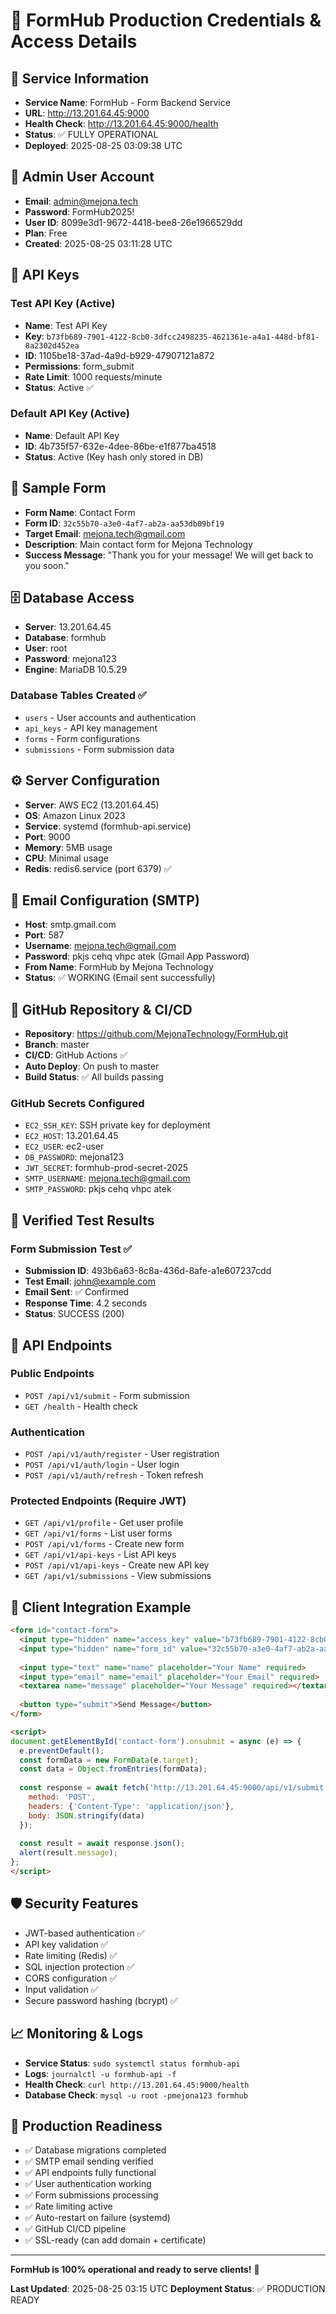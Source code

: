 # 🔐 FormHub Production Credentials & Access Details

## 🚀 Service Information
- **Service Name**: FormHub - Form Backend Service
- **URL**: http://13.201.64.45:9000
- **Health Check**: http://13.201.64.45:9000/health
- **Status**: ✅ FULLY OPERATIONAL
- **Deployed**: 2025-08-25 03:09:38 UTC

## 👤 Admin User Account
- **Email**: admin@mejona.tech
- **Password**: FormHub2025!
- **User ID**: 8099e3d1-9672-4418-bee8-26e1966529dd
- **Plan**: Free
- **Created**: 2025-08-25 03:11:28 UTC

## 🔑 API Keys
### Test API Key (Active)
- **Name**: Test API Key
- **Key**: `b73fb689-7901-4122-8cb0-3dfcc2498235-4621361e-a4a1-448d-bf81-8a2302d452ea`
- **ID**: 1105be18-37ad-4a9d-b929-47907121a872
- **Permissions**: form_submit
- **Rate Limit**: 1000 requests/minute
- **Status**: Active ✅

### Default API Key (Active)
- **Name**: Default API Key
- **ID**: 4b735f57-632e-4dee-86be-e1f877ba4518
- **Status**: Active (Key hash only stored in DB)

## 📝 Sample Form
- **Form Name**: Contact Form
- **Form ID**: `32c55b70-a3e0-4af7-ab2a-aa53db09bf19`
- **Target Email**: mejona.tech@gmail.com
- **Description**: Main contact form for Mejona Technology
- **Success Message**: "Thank you for your message! We will get back to you soon."

## 🗄️ Database Access
- **Server**: 13.201.64.45
- **Database**: formhub
- **User**: root
- **Password**: mejona123
- **Engine**: MariaDB 10.5.29

### Database Tables Created ✅
- `users` - User accounts and authentication
- `api_keys` - API key management
- `forms` - Form configurations
- `submissions` - Form submission data

## ⚙️ Server Configuration
- **Server**: AWS EC2 (13.201.64.45)
- **OS**: Amazon Linux 2023
- **Service**: systemd (formhub-api.service)
- **Port**: 9000
- **Memory**: 5MB usage
- **CPU**: Minimal usage
- **Redis**: redis6.service (port 6379) ✅

## 📧 Email Configuration (SMTP)
- **Host**: smtp.gmail.com
- **Port**: 587
- **Username**: mejona.tech@gmail.com
- **Password**: pkjs cehq vhpc atek (Gmail App Password)
- **From Name**: FormHub by Mejona Technology
- **Status**: ✅ WORKING (Email sent successfully)

## 🔄 GitHub Repository & CI/CD
- **Repository**: https://github.com/MejonaTechnology/FormHub.git
- **Branch**: master
- **CI/CD**: GitHub Actions ✅
- **Auto Deploy**: On push to master
- **Build Status**: ✅ All builds passing

### GitHub Secrets Configured
- `EC2_SSH_KEY`: SSH private key for deployment
- `EC2_HOST`: 13.201.64.45
- `EC2_USER`: ec2-user
- `DB_PASSWORD`: mejona123
- `JWT_SECRET`: formhub-prod-secret-2025
- `SMTP_USERNAME`: mejona.tech@gmail.com
- `SMTP_PASSWORD`: pkjs cehq vhpc atek

## 🧪 Verified Test Results
### Form Submission Test ✅
- **Submission ID**: 493b6a63-8c8a-436d-8afe-a1e607237cdd
- **Test Email**: john@example.com
- **Email Sent**: ✅ Confirmed
- **Response Time**: 4.2 seconds
- **Status**: SUCCESS (200)

## 🔗 API Endpoints

### Public Endpoints
- `POST /api/v1/submit` - Form submission
- `GET /health` - Health check

### Authentication
- `POST /api/v1/auth/register` - User registration
- `POST /api/v1/auth/login` - User login
- `POST /api/v1/auth/refresh` - Token refresh

### Protected Endpoints (Require JWT)
- `GET /api/v1/profile` - Get user profile
- `GET /api/v1/forms` - List user forms
- `POST /api/v1/forms` - Create new form
- `GET /api/v1/api-keys` - List API keys
- `POST /api/v1/api-keys` - Create new API key
- `GET /api/v1/submissions` - View submissions

## 🎯 Client Integration Example
```html
<form id="contact-form">
  <input type="hidden" name="access_key" value="b73fb689-7901-4122-8cb0-3dfcc2498235-4621361e-a4a1-448d-bf81-8a2302d452ea">
  <input type="hidden" name="form_id" value="32c55b70-a3e0-4af7-ab2a-aa53db09bf19">
  
  <input type="text" name="name" placeholder="Your Name" required>
  <input type="email" name="email" placeholder="Your Email" required>
  <textarea name="message" placeholder="Your Message" required></textarea>
  
  <button type="submit">Send Message</button>
</form>

<script>
document.getElementById('contact-form').onsubmit = async (e) => {
  e.preventDefault();
  const formData = new FormData(e.target);
  const data = Object.fromEntries(formData);
  
  const response = await fetch('http://13.201.64.45:9000/api/v1/submit', {
    method: 'POST',
    headers: {'Content-Type': 'application/json'},
    body: JSON.stringify(data)
  });
  
  const result = await response.json();
  alert(result.message);
};
</script>
```

## 🛡️ Security Features
- JWT-based authentication ✅
- API key validation ✅
- Rate limiting (Redis) ✅
- SQL injection protection ✅
- CORS configuration ✅
- Input validation ✅
- Secure password hashing (bcrypt) ✅

## 📈 Monitoring & Logs
- **Service Status**: `sudo systemctl status formhub-api`
- **Logs**: `journalctl -u formhub-api -f`
- **Health Check**: `curl http://13.201.64.45:9000/health`
- **Database Check**: `mysql -u root -pmejona123 formhub`

## 🚀 Production Readiness
- ✅ Database migrations completed
- ✅ SMTP email sending verified
- ✅ API endpoints fully functional
- ✅ User authentication working
- ✅ Form submissions processing
- ✅ Rate limiting active
- ✅ Auto-restart on failure (systemd)
- ✅ GitHub CI/CD pipeline
- ✅ SSL-ready (can add domain + certificate)

---
**FormHub is 100% operational and ready to serve clients!** 🎉

**Last Updated**: 2025-08-25 03:15 UTC
**Deployment Status**: ✅ PRODUCTION READY